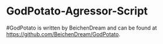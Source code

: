 # GodPotato-Agressor-Script

#GodPotato is written by BeichenDream and can be found at https://github.com/BeichenDream/GodPotato. 
